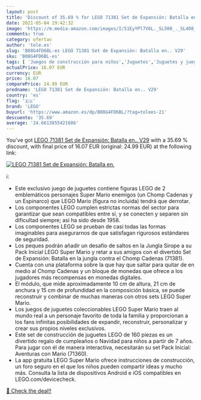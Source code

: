 ```yaml
---
layout: post
title: 'Discount of 35.69 % for LEGO 71381 Set de Expansión: Batalla en.'
date: 2021-05-04 19:42:32
image: 'https://m.media-amazon.com/images/I/51EyYPl7V6L._SL500_._SL400_.jpg'
comments: true
category: ofertas
author: 'tole.es'
slug: 'B08G4FD6BL-es LEGO 71381 Set de Expansión: Batalla en.. V29'
sku: 'B08G4FD6BL-es'
tags: [ 'Juegos de construcción para niños','Juguetes','Juguetes y juegos','lego', ]
actualPrice: 16.07 EUR
currency: EUR
price: 16.07
comparePrice: 24.99 EUR
prodname: 'LEGO 71381 Set de Expansión: Batalla en.. V29'
country: 'es'
flag: '🇪🇸'
brand: 'LEGO'
buyurl: 'https://www.amazon.es/dp/B08G4FD6BL/?tag=tolees-21'
descuento: '35.69'
average: '24.6613855421686'
---
```


You've got [LEGO 71381 Set de Expansión: Batalla en.. V29](https://www.amazon.es/dp/B08G4FD6BL/?tag=tolees-21) with a  35.69 % discount, with final price of 16.07 EUR (original: 24.99 EUR) at the following link:

[![LEGO 71381 Set de Expansión: Batalla en.](https://m.media-amazon.com/images/I/51EyYPl7V6L._SL500_._SL400_.jpg)](https://www.amazon.es/dp/B08G4FD6BL/?tag=tolees-21)

ℹ️:

- Este exclusivo juego de juguetes contiene figuras LEGO de 2 emblemáticos personajes Super Mario enemigos (un Chomp Cadenas y un Espinarco) que LEGO Mario (figura no incluida) tendrá que derrotar.
- Los componentes LEGO cumplen estrictas normas del sector para garantizar que sean compatibles entre sí, y se conecten y separen sin dificultad siempre; así ha sido desde 1958.
- Los componentes LEGO se prueban de casi todas las formas imaginables para asegurarnos de que satisfagan rigurosos estándares de seguridad.
- Los peques podrán añadir un desafío de saltos en la Jungla Sirope a su Pack Inicial LEGO Super Mario y retar a sus amigos con el divertido Set de Expansión: Batalla en la jungla contra el Chomp Cadenas (71381).
- Cuenta con una plataforma sobre la que hay que saltar para quitar de en medio al Chomp Cadenas y un bloque de monedas que ofrece a los jugadores más recompensas en monedas digitales.
- El módulo, que mide aproximadamente 10 cm de altura, 21 cm de anchura y 15 cm de profundidad en la composición básica, se puede reconstruir y combinar de muchas maneras con otros sets LEGO Super Mario.
- Los juegos de juguetes coleccionables LEGO Super Mario traen al mundo real a un personaje favorito de toda la familia y proporcionan a los fans infinitas posibilidades de expandir, reconstruir, personalizar y crear sus propios niveles exclusivos.
- Este set de construcción de juguetes LEGO de 160 piezas es un divertido regalo de cumpleaños o Navidad para niños a partir de 7 años. Para jugar con él de manera interactiva, necesitarán su set Pack Inicial: Aventuras con Mario (71360).
- La app gratuita LEGO Super Mario ofrece instrucciones de construcción, un foro seguro en el que los niños pueden compartir ideas y mucho más. Consulta la lista de dispositivos Android e iOS compatibles en LEGO.com/devicecheck.

[🛒 Check the deal!!](https://www.amazon.es/dp/B08G4FD6BL/?tag=tolees-21)
